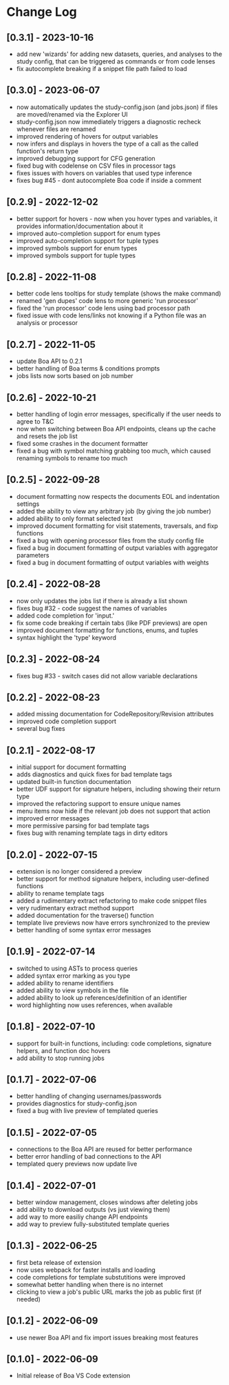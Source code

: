 # Change Log

## [0.3.1] - 2023-10-16
 - add new 'wizards' for adding new datasets, queries, and analyses to the study config, that can be triggered as commands or from code lenses
 - fix autocomplete breaking if a snippet file path failed to load

## [0.3.0] - 2023-06-07
 - now automatically updates the study-config.json (and jobs.json) if files are moved/renamed via the Explorer UI
 - study-config.json now immediately triggers a diagnostic recheck whenever files are renamed
 - improved rendering of hovers for output variables
 - now infers and displays in hovers the type of a call as the called function's return type
 - improved debugging support for CFG generation
 - fixed bug with codelense on CSV files in processor tags
 - fixes issues with hovers on variables that used type inference
 - fixes bug #45 - dont autocomplete Boa code if inside a comment

## [0.2.9] - 2022-12-02
 - better support for hovers - now when you hover types and variables, it provides information/documentation about it
 - improved auto-completion support for enum types
 - improved auto-completion support for tuple types
 - improved symbols support for enum types
 - improved symbols support for tuple types

## [0.2.8] - 2022-11-08
 - better code lens tooltips for study template (shows the make command)
 - renamed 'gen dupes' code lens to more generic 'run processor'
 - fixed the 'run processor' code lens using bad processor path
 - fixed issue with code lens/links not knowing if a Python file was an analysis or processor

## [0.2.7] - 2022-11-05
 - update Boa API to 0.2.1
 - better handling of Boa terms & conditions prompts
 - jobs lists now sorts based on job number

## [0.2.6] - 2022-10-21
 - better handling of login error messages, specifically if the user needs to agree to T&C
 - now when switching between Boa API endpoints, cleans up the cache and resets the job list
 - fixed some crashes in the document formatter
 - fixed a bug with symbol matching grabbing too much, which caused renaming symbols to rename too much

## [0.2.5] - 2022-09-28
 - document formatting now respects the documents EOL and indentation settings
 - added the ability to view any arbitrary job (by giving the job number)
 - added ability to only format selected text
 - improved document formatting for visit statements, traversals, and fixp functions
 - fixed a bug with opening processor files from the study config file
 - fixed a bug in document formatting of output variables with aggregator parameters
 - fixed a bug in document formatting of output variables with weights

## [0.2.4] - 2022-08-28
 - now only updates the jobs list if there is already a list shown
 - fixes bug #32 - code suggest the names of variables
 - added code completion for 'input.'
 - fix some code breaking if certain tabs (like PDF previews) are open
 - improved document formatting for functions, enums, and tuples
 - syntax highlight the 'type' keyword

## [0.2.3] - 2022-08-24
 - fixes bug #33 - switch cases did not allow variable declarations

## [0.2.2] - 2022-08-23
 - added missing documentation for CodeRepository/Revision attributes
 - improved code completion support
 - several bug fixes

## [0.2.1] - 2022-08-17
 - initial support for document formatting
 - adds diagnostics and quick fixes for bad template tags
 - updated built-in function documentation
 - better UDF support for signature helpers, including showing their return type
 - improved the refactoring support to ensure unique names
 - menu items now hide if the relevant job does not support that action
 - improved error messages
 - more permissive parsing for bad template tags
 - fixes bug with renaming template tags in dirty editors

## [0.2.0] - 2022-07-15
 - extension is no longer considered a preview
 - better support for method signature helpers, including user-defined functions
 - ability to rename template tags
 - added a rudimentary extract refactoring to make code snippet files
 - very rudimentary extract method support
 - added documentation for the traverse() function
 - template live previews now have errors synchronized to the preview
 - better handling of some syntax error messages

## [0.1.9] - 2022-07-14
 - switched to using ASTs to process queries
 - added syntax error marking as you type
 - added ability to rename identifiers
 - added ability to view symbols in the file
 - added ability to look up references/definition of an identifier
 - word highlighting now uses references, when available

## [0.1.8] - 2022-07-10
 - support for built-in functions, including: code completions, signature helpers, and function doc hovers
 - add ability to stop running jobs

## [0.1.7] - 2022-07-06
 - better handling of changing usernames/passwords
 - provides diagnostics for study-config.json
 - fixed a bug with live preview of templated queries

## [0.1.5] - 2022-07-05
 - connections to the Boa API are reused for better performance
 - better error handling of bad connections to the API
 - templated query previews now update live

## [0.1.4] - 2022-07-01
 - better window management, closes windows after deleting jobs
 - add ability to download outputs (vs just viewing them)
 - add way to more easiliy change API endpoints
 - add way to preview fully-substituted template queries

## [0.1.3] - 2022-06-25
 - first beta release of extension
 - now uses webpack for faster installs and loading
 - code completions for template substutitions were improved
 - somewhat better handling when there is no internet
 - clicking to view a job's public URL marks the job as public first (if needed)

## [0.1.2] - 2022-06-09
 - use newer Boa API and fix import issues breaking most features

## [0.1.0] - 2022-06-09
 - Initial release of Boa VS Code extension
